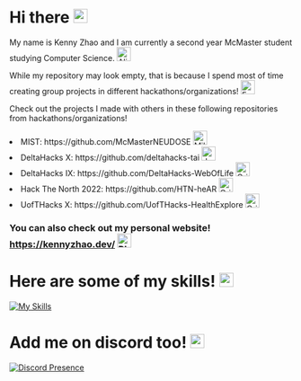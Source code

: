 # Hi there <img src="https://raw.githubusercontent.com/Tarikul-Islam-Anik/Animated-Fluent-Emojis/master/Emojis/Smilies/Sleeping%20Face.png" alt="Sleeping Face" width="25" height="25" />

My name is Kenny Zhao and I am currently a second year McMaster student studying Computer Science. <img src="https://raw.githubusercontent.com/Tarikul-Islam-Anik/Animated-Fluent-Emojis/master/Emojis/Smilies/Alien%20Monster.png" alt="Alien Monster" width="25" height="25" />

While my repository may look empty, that is because I spend most of time creating group projects in different hackathons/organizations! <img src="https://raw.githubusercontent.com/Tarikul-Islam-Anik/Animated-Fluent-Emojis/master/Emojis/Smilies/Face%20with%20Hand%20Over%20Mouth.png" alt="Face with Hand Over Mouth" width="25" height="25" />

Check out the projects I made with others in these following repositories from hackathons/organizations!


<li>MIST: https://github.com/McMasterNEUDOSE <img src="https://raw.githubusercontent.com/Tarikul-Islam-Anik/Animated-Fluent-Emojis/master/Emojis/Travel%20and%20places/Milky%20Way.png" alt="Milky Way" width="25" height="25" /></li> 
<li>DeltaHacks X: https://github.com/deltahacks-tai <img src="https://raw.githubusercontent.com/Tarikul-Islam-Anik/Animated-Fluent-Emojis/master/Emojis/Smilies/Dizzy%20Face.png" alt="Joystick" width="25" height="25" /></li>
<li>DeltaHacks IX: https://github.com/DeltaHacks-WebOfLife <img src="https://raw.githubusercontent.com/Tarikul-Islam-Anik/Animated-Fluent-Emojis/master/Emojis/Smilies/Grimacing%20Face.png" alt="Grimacing Face" width="25" height="25" /></li>
<li>Hack The North 2022: https://github.com/HTN-heAR <img src="https://raw.githubusercontent.com/Tarikul-Islam-Anik/Animated-Fluent-Emojis/master/Emojis/Smilies/Grinning%20Face%20with%20Sweat.png" alt="Grinning Face with Sweat" width="25" height="25" /></li>
<li>UofTHacks X: https://github.com/UofTHacks-HealthExplore <img src="https://raw.githubusercontent.com/Tarikul-Islam-Anik/Animated-Fluent-Emojis/master/Emojis/Smilies/Grinning%20Face%20with%20Big%20Eyes.png" alt="Grinning Face with Big Eyes" width="25" height="25" /></li>

### You can also check out my personal website! https://kennyzhao.dev/ <img src="https://raw.githubusercontent.com/Tarikul-Islam-Anik/Animated-Fluent-Emojis/master/Emojis/Smilies/Pleading%20Face.png" alt="Pleading Face" width="25" height="25" />


# Here are some of my skills! <img src="https://raw.githubusercontent.com/Tarikul-Islam-Anik/Animated-Fluent-Emojis/master/Emojis/Smilies/Cowboy%20Hat%20Face.png" alt="Cowboy Hat Face" width="25" height="25" />

[![My Skills](https://skillicons.dev/icons?i=java,nodejs,figma,aws,bash,bootstrap,c,cs,cpp,css,firebase,gatsby,gcp,git,graphql,haskell,html,java,js,r,py,react,sqlite,stackoverflow,ts&theme=dark)](https://skillicons.dev)


# Add me on discord too! <img src="https://raw.githubusercontent.com/Tarikul-Islam-Anik/Animated-Fluent-Emojis/master/Emojis/Smilies/Cold%20Face.png" alt="Cold Face" width="25" height="25" />

[![Discord Presence](https://lanyard.cnrad.dev/api/278684602107953152)](https://discord.com/users/278684602107953152)




<!--
**kennyzhao-code/kennyzhao-code** is a ✨ _special_ ✨ repository because its `README.md` (this file) appears on your GitHub profile.

Here are some ideas to get you started:

- 🔭 I’m currently working on ...
- 🌱 I’m currently learning ...
- 👯 I’m looking to collaborate on ...
- 🤔 I’m looking for help with ...
- 💬 Ask me about ...
- 📫 How to reach me: ...
- 😄 Pronouns: ...
- ⚡ Fun fact: ...
-->
